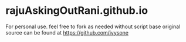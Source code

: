 # rajuAskingOutRani.github.io

For personal use. 
feel free to fork as needed 
without script base original source can be found at  https://github.com/ivysone